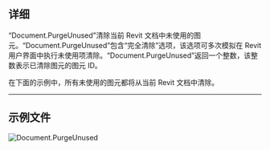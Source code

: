 ## 详细
“Document.PurgeUnused”清除当前 Revit 文档中未使用的图元。“Document.PurgeUnused”包含“完全清除”选项，该选项可多次模拟在 Revit 用户界面中执行未使用项清除。“Document.PurgeUnused”返回一个整数，该整数表示已清除图元的图元 ID。

在下面的示例中，所有未使用的图元都将从当前 Revit 文档中清除。
___
## 示例文件

![Document.PurgeUnused](./Revit.Application.Document.PurgeUnused_img.jpg)
